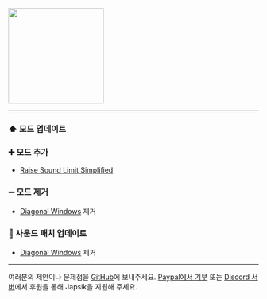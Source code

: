 <img src="https://static.japsik.com/assets/images/Chosik-Logo-cat_chap.png" width="192" height="192" />

***

### ⬆️ 모드 업데이트

### ➕ 모드 추가
- [Raise Sound Limit Simplified](https://modrinth.com/mod/rsls)

### ➖ 모드 제거
- [Diagonal Windows](https://modrinth.com/mod/diagonal-windows) 제거

### 🍱 사운드 패치 업데이트
- [Diagonal Windows](https://modrinth.com/mod/diagonal-windows) 제거

***

여러분의 제안이나 문제점을 [GitHub](https://github.com/Japsik-Server/Chosik-Client/issues/new)에 보내주세요. [Paypal에서 기부](https://paypal.me/thecats1105) 또는 [Discord 서버](https://discord.japsik.com)에서 후원을 통해 Japsik을 지원해 주세요.